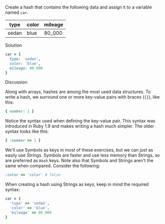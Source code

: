 Create a hash that contains the following data and assign it to a variable named `car`.

| type  | color | mileage |
| ----- | ----- | ------- |
| sedan | blue  | 80_000  |

Solution

```ruby
car = {
  type: 'sedan',
  color: 'blue',
  mileage: 80_000
}
```

Discussion

Along with arrays, hashes are among the most used data structures. To write a hash, we surround one or more key-value pairs with braces (`{}`), like this:

```ruby
{ number: 1 }
```

Notice the syntax used when defining the key-value pair. This syntax was introduced in Ruby 1.9 and makes writing a hash much simpler. The older syntax looks like this:

```ruby
{ :number => 1 }
```

We'll use Symbols as keys in most of these exercises, but we can just as easily use Strings. Symbols are faster and use less memory than Strings, so are preferred as `Hash` keys. Note also that Symbols and Strings aren't the same when compared. Consider the following:

```ruby
:color == 'color' # false
```

When creating a hash using Strings as keys, keep in mind the required syntax:

```ruby
car = {
  'type' => 'sedan',
  'color' => 'blue',
  'mileage' => 80_000
}
```
